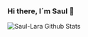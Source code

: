 ### Hi there, I´m Saul 👋

<p align="center">
  <img align="left" src="https://github-readme-stats.vercel.app/api?username=Saul-Lara" alt="Saul-Lara Github Stats"/>
</p>
<!--
**Saul-Lara/Saul-Lara** is a ✨ _special_ ✨ repository because its `README.md` (this file) appears on your GitHub profile.

Here are some ideas to get you started:

- 🔭 I’m currently working on ...
- 🌱 I’m currently learning ...
- 👯 I’m looking to collaborate on ...
- 🤔 I’m looking for help with ...
- 💬 Ask me about ...
- 📫 How to reach me: ...
- 😄 Pronouns: ...
- ⚡ Fun fact: ...
-->
